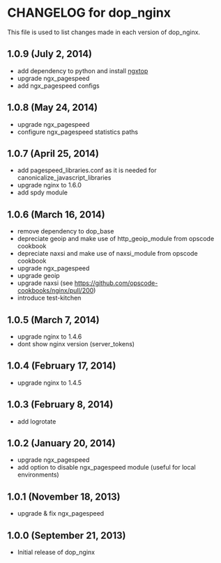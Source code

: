 # CHANGELOG for dop_nginx

This file is used to list changes made in each version of dop_nginx.

## 1.0.9  (July 2, 2014)

* add dependency to python and install [ngxtop](https://github.com/lebinh/ngxtop)
* upgrade ngx_pagespeed
* add ngx_pagespeed configs

## 1.0.8  (May 24, 2014)

* upgrade ngx_pagespeed
* configure ngx_pagespeed statistics paths

## 1.0.7  (April 25, 2014)

* add pagespeed_libraries.conf as it is needed for canonicalize_javascript_libraries
* upgrade nginx to 1.6.0
* add spdy module

## 1.0.6  (March 16, 2014)

* remove dependency to dop_base
* depreciate geoip and make use of http_geoip_module from opscode cookbook
* depreciate naxsi and make use of naxsi_module from opscode cookbook
* upgrade ngx_pagespeed
* upgrade geoip
* upgrade naxsi (see https://github.com/opscode-cookbooks/nginx/pull/200)
* introduce test-kitchen

## 1.0.5  (March 7, 2014)

* upgrade nginx to 1.4.6
* dont show nginx version (server_tokens)

## 1.0.4  (February 17, 2014)

* upgrade nginx to 1.4.5

## 1.0.3  (February 8, 2014)

* add logrotate

## 1.0.2  (January 20, 2014)

* upgrade ngx_pagespeed
* add option to disable ngx_pagespeed module (useful for local environments)

## 1.0.1  (November 18, 2013)

* upgrade & fix ngx_pagespeed

## 1.0.0  (September 21, 2013)

* Initial release of dop_nginx